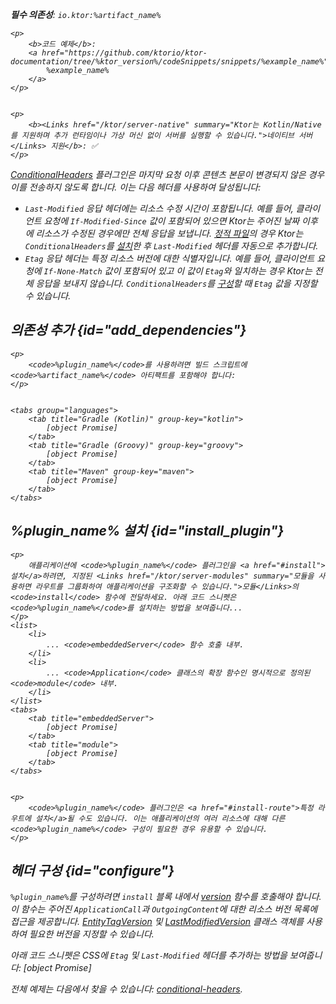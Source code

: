 [//]: # (title: 조건부 헤더)

<primary-label ref="server-plugin"/>

<var name="artifact_name" value="ktor-server-conditional-headers"/>
<var name="package_name" value="io.ktor.server.plugins.conditionalheaders"/>
<var name="plugin_name" value="ConditionalHeaders"/>

<tldr>
<p>
<b>필수 의존성</b>: <code>io.ktor:%artifact_name%</code>
</p>
<var name="example_name" value="conditional-headers"/>

    <p>
        <b>코드 예제</b>:
        <a href="https://github.com/ktorio/ktor-documentation/tree/%ktor_version%/codeSnippets/snippets/%example_name%">
            %example_name%
        </a>
    </p>
    

    <p>
        <b><Links href="/ktor/server-native" summary="Ktor는 Kotlin/Native를 지원하며 추가 런타임이나 가상 머신 없이 서버를 실행할 수 있습니다.">네이티브 서버</Links> 지원</b>: ✅
    </p>
    
</tldr>

[ConditionalHeaders](https://api.ktor.io/ktor-server/ktor-server-plugins/ktor-server-conditional-headers/io.ktor.server.plugins.conditionalheaders/-conditional-headers.html) 플러그인은 마지막 요청 이후 콘텐츠 본문이 변경되지 않은 경우 이를 전송하지 않도록 합니다. 이는 다음 헤더를 사용하여 달성됩니다:
* `Last-Modified` 응답 헤더에는 리소스 수정 시간이 포함됩니다. 예를 들어, 클라이언트 요청에 `If-Modified-Since` 값이 포함되어 있으면 Ktor는 주어진 날짜 이후에 리소스가 수정된 경우에만 전체 응답을 보냅니다. [정적 파일](server-static-content.md)의 경우 Ktor는 `ConditionalHeaders`를 [설치](#install_plugin)한 후 `Last-Modified` 헤더를 자동으로 추가합니다.
* `Etag` 응답 헤더는 특정 리소스 버전에 대한 식별자입니다. 예를 들어, 클라이언트 요청에 `If-None-Match` 값이 포함되어 있고 이 값이 `Etag`와 일치하는 경우 Ktor는 전체 응답을 보내지 않습니다. `ConditionalHeaders`를 [구성](#configure)할 때 `Etag` 값을 지정할 수 있습니다.

## 의존성 추가 {id="add_dependencies"}

    <p>
        <code>%plugin_name%</code>를 사용하려면 빌드 스크립트에 <code>%artifact_name%</code> 아티팩트를 포함해야 합니다:
    </p>
    

    <tabs group="languages">
        <tab title="Gradle (Kotlin)" group-key="kotlin">
            [object Promise]
        </tab>
        <tab title="Gradle (Groovy)" group-key="groovy">
            [object Promise]
        </tab>
        <tab title="Maven" group-key="maven">
            [object Promise]
        </tab>
    </tabs>
    

## %plugin_name% 설치 {id="install_plugin"}

    <p>
        애플리케이션에 <code>%plugin_name%</code> 플러그인을 <a href="#install">설치</a>하려면, 지정된 <Links href="/ktor/server-modules" summary="모듈을 사용하면 라우트를 그룹화하여 애플리케이션을 구조화할 수 있습니다.">모듈</Links>의 <code>install</code> 함수에 전달하세요. 아래 코드 스니펫은 <code>%plugin_name%</code>를 설치하는 방법을 보여줍니다...
    </p>
    <list>
        <li>
            ... <code>embeddedServer</code> 함수 호출 내부.
        </li>
        <li>
            ... <code>Application</code> 클래스의 확장 함수인 명시적으로 정의된 <code>module</code> 내부.
        </li>
    </list>
    <tabs>
        <tab title="embeddedServer">
            [object Promise]
        </tab>
        <tab title="module">
            [object Promise]
        </tab>
    </tabs>
    

    <p>
        <code>%plugin_name%</code> 플러그인은 <a href="#install-route">특정 라우트에 설치</a>될 수도 있습니다. 이는 애플리케이션의 여러 리소스에 대해 다른 <code>%plugin_name%</code> 구성이 필요한 경우 유용할 수 있습니다.
    </p>
    

## 헤더 구성 {id="configure"}

`%plugin_name%`를 구성하려면 `install` 블록 내에서 [version](https://api.ktor.io/ktor-server/ktor-server-plugins/ktor-server-conditional-headers/io.ktor.server.plugins.conditionalheaders/-conditional-headers-config/version.html) 함수를 호출해야 합니다. 이 함수는 주어진 `ApplicationCall`과 `OutgoingContent`에 대한 리소스 버전 목록에 접근을 제공합니다. [EntityTagVersion](https://api.ktor.io/ktor-http/io.ktor.http.content/-entity-tag-version/index.html) 및 [LastModifiedVersion](https://api.ktor.io/ktor-http/io.ktor.http.content/-last-modified-version/index.html) 클래스 객체를 사용하여 필요한 버전을 지정할 수 있습니다.

아래 코드 스니펫은 CSS에 `Etag` 및 `Last-Modified` 헤더를 추가하는 방법을 보여줍니다:
[object Promise]

전체 예제는 다음에서 찾을 수 있습니다: [conditional-headers](https://github.com/ktorio/ktor-documentation/tree/%ktor_version%/codeSnippets/snippets/conditional-headers).